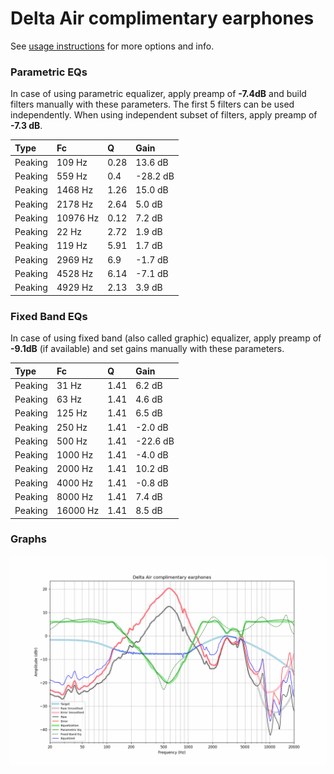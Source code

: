 # Delta Air complimentary earphones
See [usage instructions](https://github.com/jaakkopasanen/AutoEq#usage) for more options and info.

### Parametric EQs
In case of using parametric equalizer, apply preamp of **-7.4dB** and build filters manually
with these parameters. The first 5 filters can be used independently.
When using independent subset of filters, apply preamp of **-7.3 dB**.

| Type    | Fc       |    Q | Gain     |
|:--------|:---------|:-----|:---------|
| Peaking | 109 Hz   | 0.28 | 13.6 dB  |
| Peaking | 559 Hz   | 0.4  | -28.2 dB |
| Peaking | 1468 Hz  | 1.26 | 15.0 dB  |
| Peaking | 2178 Hz  | 2.64 | 5.0 dB   |
| Peaking | 10976 Hz | 0.12 | 7.2 dB   |
| Peaking | 22 Hz    | 2.72 | 1.9 dB   |
| Peaking | 119 Hz   | 5.91 | 1.7 dB   |
| Peaking | 2969 Hz  | 6.9  | -1.7 dB  |
| Peaking | 4528 Hz  | 6.14 | -7.1 dB  |
| Peaking | 4929 Hz  | 2.13 | 3.9 dB   |

### Fixed Band EQs
In case of using fixed band (also called graphic) equalizer, apply preamp of **-9.1dB**
(if available) and set gains manually with these parameters.

| Type    | Fc       |    Q | Gain     |
|:--------|:---------|:-----|:---------|
| Peaking | 31 Hz    | 1.41 | 6.2 dB   |
| Peaking | 63 Hz    | 1.41 | 4.6 dB   |
| Peaking | 125 Hz   | 1.41 | 6.5 dB   |
| Peaking | 250 Hz   | 1.41 | -2.0 dB  |
| Peaking | 500 Hz   | 1.41 | -22.6 dB |
| Peaking | 1000 Hz  | 1.41 | -4.0 dB  |
| Peaking | 2000 Hz  | 1.41 | 10.2 dB  |
| Peaking | 4000 Hz  | 1.41 | -0.8 dB  |
| Peaking | 8000 Hz  | 1.41 | 7.4 dB   |
| Peaking | 16000 Hz | 1.41 | 8.5 dB   |

### Graphs
![](./Delta%20Air%20complimentary%20earphones.png)